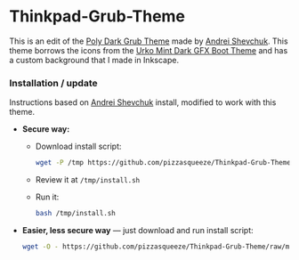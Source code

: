 # Thinkpad-Grub-Theme

This is an edit of the [Poly Dark Grub Theme](https://github.com/shvchk/poly-dark) made by [Andrei Shevchuk](https://github.com/shvchk). This theme borrows the icons from the [Urko Mint Dark GFX Boot Theme](https://store.kde.org/p/1233574/) and has a custom background that I made in Inkscape.

### Installation / update
Instructions based on [Andrei Shevchuk](https://github.com/shvchk) install, modified to work with this theme.

- **Secure way:**

  - Download install script:

    ```sh
    wget -P /tmp https://github.com/pizzasqueeze/Thinkpad-Grub-Theme/raw/master/install.sh
    ```

  - Review it at `/tmp/install.sh`

  - Run it:

    ```sh
    bash /tmp/install.sh
    ```

- **Easier, less secure way** — just download and run install script:

  ```sh
  wget -O - https://github.com/pizzasqueeze/Thinkpad-Grub-Theme/raw/master/install.sh | bash
  ```

<br>
